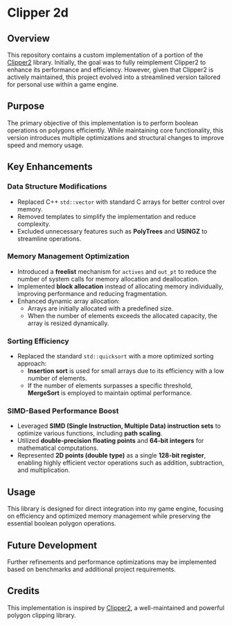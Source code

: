 # Clipper 2d

## Overview
This repository contains a custom implementation of a portion of the [Clipper2](https://github.com/AngusJohnson/Clipper2) library.
Initially, the goal was to fully reimplement Clipper2 to enhance its performance and efficiency. However, given that Clipper2 is actively
maintained, this project evolved into a streamlined version tailored for personal use within a game engine.

## Purpose
The primary objective of this implementation is to perform boolean operations on polygons efficiently. While maintaining core functionality,
this version introduces multiple optimizations and structural changes to improve speed and memory usage.

## Key Enhancements

### Data Structure Modifications
- Replaced C++ `std::vector` with standard C arrays for better control over memory.
- Removed templates to simplify the implementation and reduce complexity.
- Excluded unnecessary features such as **PolyTrees** and **USINGZ** to streamline operations.

### Memory Management Optimization
- Introduced a **freelist** mechanism for `actives` and `out_pt` to reduce the number of system calls for memory allocation and deallocation.
- Implemented **block allocation** instead of allocating memory individually, improving performance and reducing fragmentation.
- Enhanced dynamic array allocation:
  - Arrays are initially allocated with a predefined size.
  - When the number of elements exceeds the allocated capacity, the array is resized dynamically.

### Sorting Efficiency
- Replaced the standard `std::quicksort` with a more optimized sorting approach:
  - **Insertion sort** is used for small arrays due to its efficiency with a low number of elements.
  - If the number of elements surpasses a specific threshold, **MergeSort** is employed to maintain optimal performance.

### SIMD-Based Performance Boost
- Leveraged **SIMD (Single Instruction, Multiple Data) instruction sets** to optimize various functions, including **path scaling**.
- Utilized **double-precision floating points** and **64-bit integers** for mathematical computations.
- Represented **2D points (double type)** as a single **128-bit register**, enabling highly efficient vector operations such as addition, subtraction, and multiplication.

## Usage
This library is designed for direct integration into my game engine, focusing on efficiency and optimized memory management
while preserving the essential boolean polygon operations.

## Future Development
Further refinements and performance optimizations may be implemented based on benchmarks and additional project requirements.

## Credits
This implementation is inspired by [Clipper2](https://github.com/AngusJohnson/Clipper2), a well-maintained and powerful polygon clipping library.

